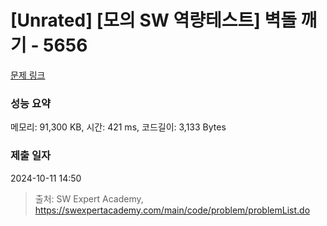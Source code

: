 # [Unrated] [모의 SW 역량테스트] 벽돌 깨기 - 5656 

[문제 링크](https://swexpertacademy.com/main/code/problem/problemDetail.do?contestProbId=AWXRQm6qfL0DFAUo) 

### 성능 요약

메모리: 91,300 KB, 시간: 421 ms, 코드길이: 3,133 Bytes

### 제출 일자

2024-10-11 14:50



> 출처: SW Expert Academy, https://swexpertacademy.com/main/code/problem/problemList.do